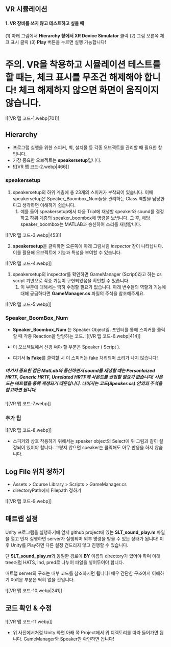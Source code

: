 ## VR 시뮬레이션
#### 1. VR 장비를 쓰지 않고 테스트하고 싶을 때
(1) 아래 그림에서 **Hierarchy 창에서 XR Device Simulator** 클릭
(2) 그림 오른쪽 체크 표시 클릭
(3) **Play** 버튼을 누르면 실행 가능합니다!

# 주의. VR을 착용하고 시뮬레이션 테스트를 할 때는, 체크 표시를 무조건 해제해야 합니다! 체크 해제하지 않으면 화면이 움직이지 않습니다.

![[VR 맵 코드-1.webp|701]]



## Hierarchy
- 프로그램 실행을 위한 스피커, 벽, 설치물 등 각종 오브젝트를 관리할 때 필요한 창입니다.
- 가장 중요한 오브젝트는 **speakersetup**입니다.
- ![[VR 맵 코드-2.webp|466]]

### speakersetup
1. speakersetup의 하위 계층에 총 23개의 스피커가 부착되어 있습니다. 이때 speakersetup은 Speaker_Boombox_Num들을 관리하는 Class 역할을 담당한다고 생각하면 이해하기 쉽습니다. 
	1. 예를 들어 speakersetup에서 다음 Trial에 재생할 speaker와 sound를 결정하고 하위 계층의 speaker_boombox에 명령을 보냅니다. 그 후, 해당 speaker_boombox는 MATLAB과 송신하여 소리를 재생합니다.

![[VR 맵 코드-3.webp|453]]

2. **speakersetup**을 클릭하면 오른쪽에 아래 그림처럼 *inspector* 창이 나타납니다. 이를 활용해 오브젝트에 기능과 특성을 부여할 수 있습니다.

![[VR 맵 코드-4.webp]]
1. speakersetup의 inspector를 확인하면 GameManager (Script)라고 하는 cs script 기반으로 각종 기능이 구현되었음을 확인할 수 있습니다
	1. 이 부분에 대해서는 딱히 수정할 필요가 없습니다. 아래 변수들의 역할과 기능에 대해 궁금하다면 **GameManager.cs** 파일의 주석을 참조해주세요.

![[VR 맵 코드-5.webp]]


### Speaker_BoomBox_Num
- **Speaker_Boombox_Num** 는 Speaker Object임. 포인터를 통해 스피커를 클릭할 때 각종 Reaction을 담당하는 코드.
![[VR 맵 코드-6.webp|414]]

- 이 오브젝트에서 신경 써야 할 부분은 Speaker ( Script ). 
- 여기서 **Is Fake**를 클릭할 시 이 스피커는 fake 처리되며 소리가 나지 않습니다!
##### 여기서 중요한 점은 MatLab와 통신하면서 sound를 재생할 떄는 Personlaized HRTF, Generic HRTF, Unrelated HRTF에 사운드를 삽입할 필요가 없습니다! 사운드는 매트랩을 통해 재생되기 때문입니다. 나머지는 코드(Speaker.cs) 안의의 주석을 참고하면 됩니다. 
![[VR 맵 코드-7.webp]]

### 추가 팁
![[VR 맵 코드-8.webp]]
- 스피커와 상호 작용하기 위해서는 speaker object의 Select에 위 그림과 같이 설정되어 있어야 합니다. 그렇지 않으면 speaker는 클릭해도 아무 반응을 하지 않습니다.

## Log File 위치 정하기
- Assets > Course Library > Scripts > GameManager.cs
- directoryPath에서 Filepath 정하기

![[VR 맵 코드-9.webp]]
## 매트랩 설정
 Unity 프로그램을 실행하기에 앞서 github project에 있는 **SLT_sound_play.m** 파일을 열고 먼저 실행하면 server가 실행되며 외부 명령을 받을 수 있는 상태가 됩니다! 이후 Unity를 Play하면 다른 설정 건드리지 않고 진행할 수 있습니다.

단 **SLT_sound_play.m**와 동일한 경로에 **BY** 이름의 directory가 있어야 하며 아래 tree처럼 HATS,  ind, pred로 나누어 파일을 넣어두어야 합니다.

매트랩 server의 구조는 내부 코드를 참조하시면 됩니다! 매우 간단한 구조여서 이해하기 어려운 부분은 딱히 없을 것입니다.

![[VR 맵 코드-10.webp|241]]
## 코드 확인 & 수정
![[VR 맵 코드-11.webp]]
- 위 사진에서처럼 Unity 화면 아래 쪽 Project에서 위 디렉토리를 따라 들어가면 됩니다. GameManager와 Speaker만 확인하면 됩니다!






